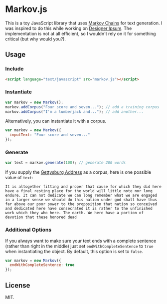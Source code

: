 # Markov.js
This is a toy JavaScript library that uses [Markov Chains](https://en.wikipedia.org/wiki/Markov_chain) for text generation. I was inspired to do this while working on [Designer Ipsum](http://www.designeripsum.com). The implementation is not at all efficient, so I wouldn't rely on it for something critical (but why would you?).
## Usage
### Include
```html
<script language="text/javascript" src="markov.js"></script>
```
### Instantiate
```javascript
var markov = new Markov();
markov.addCorpus("Four score and seven..."); // add a training corpus
markov.addCorpus("I'm a lumberjack and..."); // add another...
```
Alternatively, you can instantiate it with a corpus.
```javascript
var markov = new Markov({
  inputText: "Four score and seven..."
});
```
### Generate
```javascript
var text = markov.generate(100); // generate 200 words
```
If you supply the [Gettysburg Address](http://en.wikipedia.org/wiki/Gettysburg_Address) as a corpus, here is one possible value of `text`:
```
It is altogether fitting and proper that cause for which they did here have a final resting place for the world will little note nor long endure. It can not dedicate we can long remember what we are engaged in a larger sense we should do this nation under god shall have thus far above our poor power to the proposition that nation so conceived and dedicated here have consecrated it is rather to the unfinished work which they who here. The earth. We here have a portion of devotion that these honored dead
```
### Additional Options
If you always want to make sure your text ends with a complete sentence (rather than right in the middle) just set `endWithCompleteSentence` to `true` when instantiating the object. By default, this option is set to `false`.
```javascript
var markov = new Markov({
  endWithCompleteSentence: true
});
```
## License
MIT.
